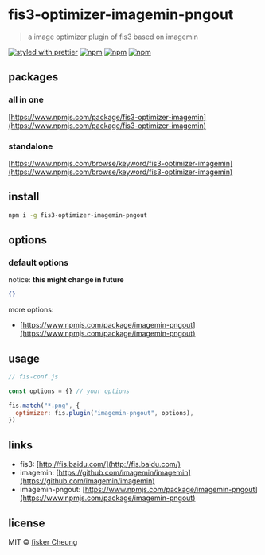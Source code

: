 # fis3-optimizer-imagemin-pngout

> a image optimizer plugin of fis3 based on imagemin

[![styled with prettier](https://img.shields.io/badge/styled_with-prettier-ff69b4.svg?style=flat-square)](https://github.com/prettier/prettier)
[![npm](https://img.shields.io/npm/v/fis3-optimizer-imagemin-pngout.svg?style=flat-square)](https://www.npmjs.com/package/fis3-optimizer-imagemin-pngout)
[![npm](https://img.shields.io/npm/dt/fis3-optimizer-imagemin-pngout.svg?style=flat-square)](https://www.npmjs.com/package/fis3-optimizer-imagemin-pngout)
[![npm](https://img.shields.io/npm/dm/fis3-optimizer-imagemin-pngout.svg?style=flat-square)](https://www.npmjs.com/package/fis3-optimizer-imagemin-pngout)

## packages

### all in one

[https://www.npmjs.com/package/fis3-optimizer-imagemin](https://www.npmjs.com/package/fis3-optimizer-imagemin)

### standalone

[https://www.npmjs.com/browse/keyword/fis3-optimizer-imagemin](https://www.npmjs.com/browse/keyword/fis3-optimizer-imagemin)

## install

```sh
npm i -g fis3-optimizer-imagemin-pngout
```

## options

### default options

notice: **this might change in future**

```json
{}
```

more options:

- [https://www.npmjs.com/package/imagemin-pngout](https://www.npmjs.com/package/imagemin-pngout)

## usage

```js
// fis-conf.js

const options = {} // your options

fis.match("*.png", {
  optimizer: fis.plugin("imagemin-pngout", options),
})
```

## links

- fis3: [http://fis.baidu.com/](http://fis.baidu.com/)
- imagemin: [https://github.com/imagemin/imagemin](https://github.com/imagemin/imagemin)
- imagemin-pngout: [https://www.npmjs.com/package/imagemin-pngout](https://www.npmjs.com/package/imagemin-pngout)

## license

MIT © [fisker Cheung](https://github.com/fisker)
